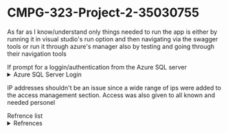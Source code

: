 # CMPG-323-Project-2-35030755


As far as I know/understand only things needed to run the app is either by running it in visual studio's run option and then navigating via the swagger tools or run it through azure's manager also by testing and going through their navigation tools

<!DOCTYPE html>
<head>
<head>
         If prompt for a loggin/authentication from the Azure SQL server 
</head>
<body>
    <details>
        <summary>Azure SQL Server Login</summary>
         Username: gpeach35030755
         Password: Un1versityW0rk1sFun!
    </details>        
</body>
</html>

IP addresses shouldn't be an issue since a wide range of ips were added to the access management section.
Access was also given to all known and needed personel


<!DOCTYPE html>
<head>
<head>
        Refrence list
</head>
<body>
    <details>
        <summary>Refrences</summary>

    </details>       
</body>
</html>



























Made 4 different repo's since I made mistakes on my pathing in visual studio and had inproper management of pathing so lost a lot of tracking hours based on the fact of recreating repo's and finding issues again. (I couldn't figure out how to fix the context to find new zones between my branches) 
Sorry for the inconvenience of improper hour tracking and young repository

